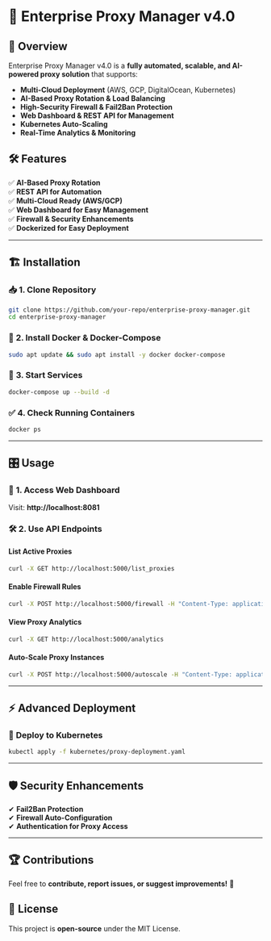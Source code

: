 # 🚀 Enterprise Proxy Manager v4.0

## 📖 Overview
Enterprise Proxy Manager v4.0 is a **fully automated, scalable, and AI-powered proxy solution** that supports:
- **Multi-Cloud Deployment** (AWS, GCP, DigitalOcean, Kubernetes)
- **AI-Based Proxy Rotation & Load Balancing**
- **High-Security Firewall & Fail2Ban Protection**
- **Web Dashboard & REST API for Management**
- **Kubernetes Auto-Scaling**
- **Real-Time Analytics & Monitoring**

## 🛠 Features
✅ **AI-Based Proxy Rotation**  
✅ **REST API for Automation**  
✅ **Multi-Cloud Ready (AWS/GCP)**  
✅ **Web Dashboard for Easy Management**  
✅ **Firewall & Security Enhancements**  
✅ **Dockerized for Easy Deployment**  

---

## 🏗 Installation

### 📥 **1. Clone Repository**
```sh
git clone https://github.com/your-repo/enterprise-proxy-manager.git
cd enterprise-proxy-manager
```

### 🐳 **2. Install Docker & Docker-Compose**
```sh
sudo apt update && sudo apt install -y docker docker-compose
```

### 🚀 **3. Start Services**
```sh
docker-compose up --build -d
```

### ✅ **4. Check Running Containers**
```sh
docker ps
```

---

## 🎛 **Usage**
### 📡 **1. Access Web Dashboard**
Visit: **http://localhost:8081**  

### 🛠 **2. Use API Endpoints**
#### **List Active Proxies**
```sh
curl -X GET http://localhost:5000/list_proxies
```

#### **Enable Firewall Rules**
```sh
curl -X POST http://localhost:5000/firewall -H "Content-Type: application/json" -d '{"action": "ALLOW"}'
```

#### **View Proxy Analytics**
```sh
curl -X GET http://localhost:5000/analytics
```

#### **Auto-Scale Proxy Instances**
```sh
curl -X POST http://localhost:5000/autoscale -H "Content-Type: application/json" -d '{"instances": 3}'
```

---

## ⚡ **Advanced Deployment**
### 🚀 **Deploy to Kubernetes**
```sh
kubectl apply -f kubernetes/proxy-deployment.yaml
```

---

## 🛡 Security Enhancements
✔ **Fail2Ban Protection**  
✔ **Firewall Auto-Configuration**  
✔ **Authentication for Proxy Access**  

---

## 🏆 **Contributions**
Feel free to **contribute, report issues, or suggest improvements!** 🚀  

## 📜 **License**
This project is **open-source** under the MIT License.
